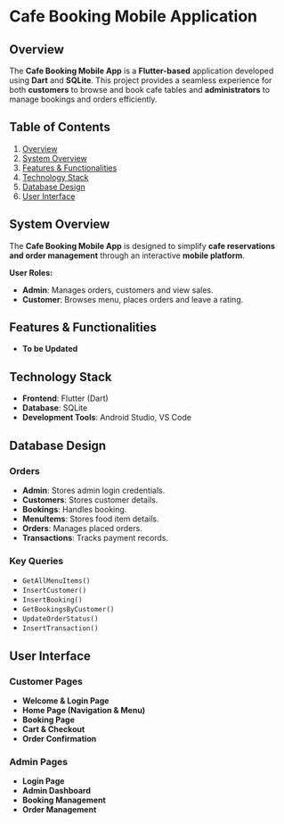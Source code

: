 # Cafe Booking Mobile Application

## Overview
The **Cafe Booking Mobile App** is a **Flutter-based** application developed using **Dart** and **SQLite**. This project provides a seamless experience for both **customers** to browse and book cafe tables and **administrators** to manage bookings and orders efficiently.

## Table of Contents
1. [Overview](#-overview)
2. [System Overview](#-system-overview)
3. [Features & Functionalities](#-features--functionalities)
4. [Technology Stack](#-technology-stack)
5. [Database Design](#-database-design)
6. [User Interface](#-user-interface)

## System Overview
The **Cafe Booking Mobile App** is designed to simplify **cafe reservations and order management** through an interactive **mobile platform**.

**User Roles:**
- **Admin**: Manages orders, customers and view sales.
- **Customer**: Browses menu, places orders and leave a rating.

## Features & Functionalities
- **To be Updated**


## Technology Stack
- **Frontend**: Flutter (Dart)
- **Database**: SQLite
- **Development Tools**: Android Studio, VS Code

## Database Design
### Orders
- **Admin**: Stores admin login credentials.
- **Customers**: Stores customer details.
- **Bookings**: Handles booking.
- **MenuItems**: Stores food item details.
- **Orders**: Manages placed orders.
- **Transactions**: Tracks payment records.

### Key Queries
- `GetAllMenuItems()`
- `InsertCustomer()`
- `InsertBooking()`
- `GetBookingsByCustomer()`
- `UpdateOrderStatus()`
- `InsertTransaction()`


## User Interface
### Customer Pages
- **Welcome & Login Page**
- **Home Page (Navigation & Menu)**
- **Booking Page**
- **Cart & Checkout**
- **Order Confirmation**

### Admin Pages
- **Login Page**
- **Admin Dashboard**
- **Booking Management**
- **Order Management**

